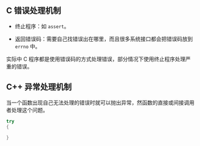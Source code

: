

## **C 错误处理机制**

- 终止程序：如 `assert`。

- 返回错误码：需要自己找错误出在哪里，而且很多系统接口都会把错误码放到 `errno` 中。

实际中 C 程序都是使用错误码的方式处理错误，部分情况下使用终止程序处理严重的错误。

## **C++ 异常处理机制**

当一个函数出现自己无法处理的错误时就可以抛出异常，然函数的直接或间接调用者处理这个问题。

```cpp
try
{
    
}
```